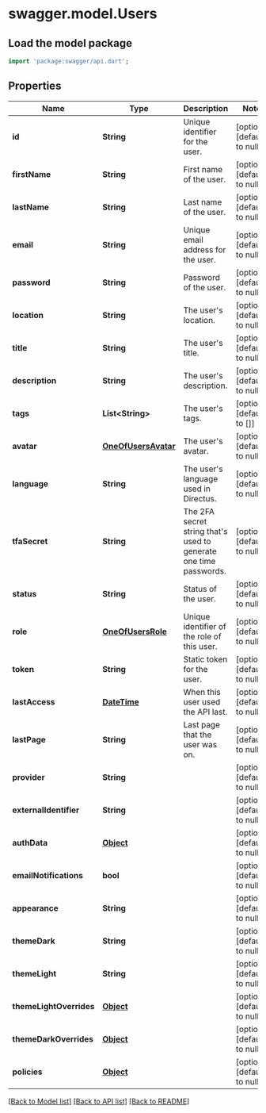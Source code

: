 # swagger.model.Users

## Load the model package
```dart
import 'package:swagger/api.dart';
```

## Properties
Name | Type | Description | Notes
------------ | ------------- | ------------- | -------------
**id** | **String** | Unique identifier for the user. | [optional] [default to null]
**firstName** | **String** | First name of the user. | [optional] [default to null]
**lastName** | **String** | Last name of the user. | [optional] [default to null]
**email** | **String** | Unique email address for the user. | [optional] [default to null]
**password** | **String** | Password of the user. | [optional] [default to null]
**location** | **String** | The user&#x27;s location. | [optional] [default to null]
**title** | **String** | The user&#x27;s title. | [optional] [default to null]
**description** | **String** | The user&#x27;s description. | [optional] [default to null]
**tags** | **List&lt;String&gt;** | The user&#x27;s tags. | [optional] [default to []]
**avatar** | [**OneOfUsersAvatar**](OneOfUsersAvatar.md) | The user&#x27;s avatar. | [optional] [default to null]
**language** | **String** | The user&#x27;s language used in Directus. | [optional] [default to null]
**tfaSecret** | **String** | The 2FA secret string that&#x27;s used to generate one time passwords. | [optional] [default to null]
**status** | **String** | Status of the user. | [optional] [default to null]
**role** | [**OneOfUsersRole**](OneOfUsersRole.md) | Unique identifier of the role of this user. | [optional] [default to null]
**token** | **String** | Static token for the user. | [optional] [default to null]
**lastAccess** | [**DateTime**](DateTime.md) | When this user used the API last. | [optional] [default to null]
**lastPage** | **String** | Last page that the user was on. | [optional] [default to null]
**provider** | **String** |  | [optional] [default to null]
**externalIdentifier** | **String** |  | [optional] [default to null]
**authData** | [**Object**](Object.md) |  | [optional] [default to null]
**emailNotifications** | **bool** |  | [optional] [default to null]
**appearance** | **String** |  | [optional] [default to null]
**themeDark** | **String** |  | [optional] [default to null]
**themeLight** | **String** |  | [optional] [default to null]
**themeLightOverrides** | [**Object**](Object.md) |  | [optional] [default to null]
**themeDarkOverrides** | [**Object**](Object.md) |  | [optional] [default to null]
**policies** | [**Object**](Object.md) |  | [optional] [default to null]

[[Back to Model list]](../README.md#documentation-for-models) [[Back to API list]](../README.md#documentation-for-api-endpoints) [[Back to README]](../README.md)

